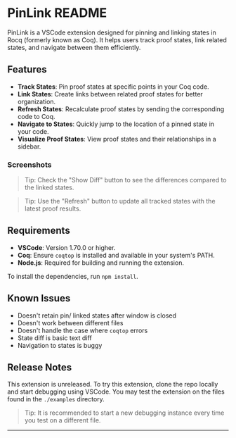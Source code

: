 # PinLink README

PinLink is a VSCode extension designed for pinning and linking states in Rocq (formerly known as Coq). It helps users track proof states, link related states, and navigate between them efficiently.

## Features

- **Track States**: Pin proof states at specific points in your Coq code.
- **Link States**: Create links between related proof states for better organization.
- **Refresh States**: Recalculate proof states by sending the corresponding code to Coq.
- **Navigate to States**: Quickly jump to the location of a pinned state in your code.
- **Visualize Proof States**: View proof states and their relationships in a sidebar.

### Screenshots

> Tip: Check the "Show Diff" button to see the differences compared to the linked states.

> Tip: Use the "Refresh" button to update all tracked states with the latest proof results.

## Requirements

- **VSCode**: Version 1.70.0 or higher.
- **Coq**: Ensure `coqtop` is installed and available in your system's PATH.
- **Node.js**: Required for building and running the extension.

To install the dependencies, run `npm install`.

## Known Issues

- Doesn't retain pin/ linked states after window is closed
- Doesn't work between different files
- Doesn't handle the case where `coqtop` errors
- State diff is basic text diff
- Navigation to states is buggy

## Release Notes

This extension is unreleased. To try this extension, clone the repo locally and start debugging
using VSCode. You may test the extension on the files found in the `./examples` directory.

> Tip: It is recommended to start a new debugging instance every time you test on a different file.

---
